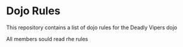 Dojo Rules
==========

This repository contains a list of dojo rules for the Deadly Vipers dojo

All members sould read rhe rules
